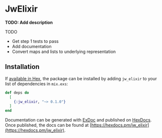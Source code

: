 # JwElixir

**TODO: Add description**

TODO
- Get step 1 tests to pass
- Add documentation
- Convert maps and lists to underlying representation


## Installation

If [available in Hex](https://hex.pm/docs/publish), the package can be installed
by adding `jw_elixir` to your list of dependencies in `mix.exs`:

```elixir
def deps do
  [
    {:jw_elixir, "~> 0.1.0"}
  ]
end
```

Documentation can be generated with [ExDoc](https://github.com/elixir-lang/ex_doc)
and published on [HexDocs](https://hexdocs.pm). Once published, the docs can
be found at [https://hexdocs.pm/jw_elixir](https://hexdocs.pm/jw_elixir).


